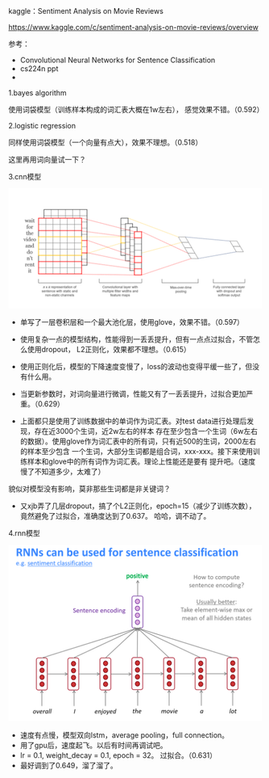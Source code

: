 kaggle：Sentiment Analysis on Movie Reviews

https://www.kaggle.com/c/sentiment-analysis-on-movie-reviews/overview

参考：
* Convolutional Neural Networks for Sentence Classification
* cs224n ppt
* 

1.bayes algorithm

使用词袋模型（训练样本构成的词汇表大概在1w左右）， 感觉效果不错。（0.592）

2.logistic regression

同样使用词袋模型（一个向量有点大），效果不理想。（0.518）

这里再用词向量试一下？

3.cnn模型

![Alt text](./img/cnn_model.png)

* 单写了一层卷积层和一个最大池化层，使用glove，效果不错。（0.597）

* 使用复杂一点的模型结构，性能得到一丢丢提升，但有一点点过拟合，不管怎么使用dropout，
L2正则化，效果都不理想。（0.615）

* 使用正则化后，模型的下降速度变慢了，loss的波动也变得平缓一些了，但没有什么用。

* 当更新参数时，对词向量进行微调，性能又有了一丢丢提升，过拟合更加严重。（0.629）

* 上面都只是使用了训练数据中的单词作为词汇表。对test data进行处理后发现，存在近3000个生词，近2w左右的样本
存在至少包含一个生词（6w左右的数据）。使用glove作为词汇表中的所有词，只有近500的生词，2000左右的样本至少包含
一个生词，大部分生词都是组合词，xxx-xxx。接下来使用训练样本和glove中的所有词作为词汇表。理论上性能还是要有
提升吧。（速度慢了不知道多少，太难了）

貌似对模型没有影响，莫非那些生词都是非关键词？

* 又xjb弄了几层dropout，搞了个L2正则化，epoch=15（减少了训练次数），竟然避免了过拟合，准确度达到了0.637。
哈哈，调不动了。



4.rnn模型

![Alt text](./img/rnn_model.png)

* 速度有点慢，模型双向lstm，average pooling，full connection。
* 用了gpu后，速度起飞。以后有时间再调试吧。
* lr = 0.1, weight_decay = 0.1, epoch = 32。 过拟合。（0.631）
* 最好调到了0.649，溜了溜了。

